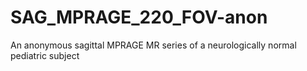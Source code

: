 # SAG_MPRAGE_220_FOV-anon
An anonymous sagittal MPRAGE MR series of a neurologically normal pediatric subject
